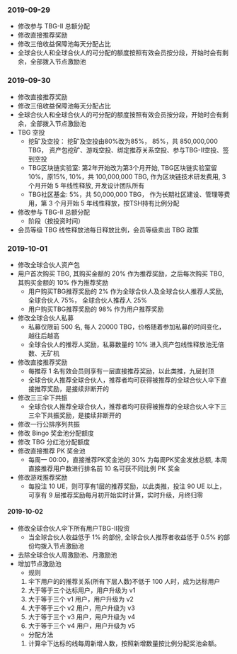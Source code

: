 ### 2019-09-29
* 修改参与 TBG-II 总额分配
* 修改直接推荐奖励
* 修改三倍收益保障池每天分配占比
* 全球合伙人和全球合伙人的可分配的额度按照有效会员按分段，开始时会有剩余，全部拨入节点激励池

### 2019-09-30
* 修改直接推荐奖励
* 修改三倍收益保障池每天分配占比
* 全球合伙人和全球合伙人的可分配的额度按照有效会员按分段，开始时会有剩余，全部拨入节点激励池
* TBG 空投
    * 挖矿及空投： 挖矿及空投由80%改为85%， 85%，共 850,000,000 TBG， 资产包挖矿、游戏空投、绑定推荐关系空投、参与TBG-II空投、签到空投
    * TBG区块链实验室: 第2年开始改为第3个月开始, TBG区块链实验室留10%，原15%, 10%，共 100,000,000 TBG, 作为区块链技术研发费用, 3 个月开始 5 年线性释放, 开发设计团队所有
    * TBG社区基金: 5%，共 50,000,000 TBG， 作为长期社区建设、管理等费用，第 3 个月开始 5 年线性释放，按TSH持有比例分配
* 修改参与 TBG-II 总额分配
    * 阶段（按投资时间）
* 会员等级 TBG 线性释放池每日释放比例，会员等级卖出 TBG 政策

### 2019-10-01
* 修改全球合伙人资产包
* 用户首次购买 TBG, 其购买金额的 20% 作为推荐奖励，之后每次购买 TBG, 其购买金额的 10% 作为推荐奖励
    * 用户购买TBG推荐奖励的 2% 作为全球合伙人及全球合伙人推荐人奖励, 全球合伙人 75%， 全球合伙人推荐人 25%
    * 用户购买TBG推荐奖励的 98% 作为用户推荐奖励
* 修改全球合伙人私募
    * 私募仅限前 500 名, 每人 20000 TBG，价格随着参加私募的时间变化，越往后越高
    * 全球合伙人的推荐人奖励，私募数量的 10% 进入资产包线性释放池无倍数、无矿机
* 修改直接推荐奖励
    * 每推荐 1 名有效会员则享有一层直接推荐奖励，以此类推，九层封顶
    * 全球合伙人推荐全球合伙人，推荐者均可获得被推荐的全球合伙人伞下直接推荐奖励，是接续非断开的
* 修改三三伞下共振
    * 全球合伙人推荐全球合伙人，推荐者均可获得被推荐的全球合伙人伞下三三伞下共振奖励，是接续非断开的
* 修改一行公排序列共振
* 修改 Bingo 奖金池分配额度
* 修改 TBG 分红池分配额度
* 修改直接推荐 PK 奖金池
    * 每周一 00:00，直接推荐PK奖金池的 30% 为每周PK奖金发放总额, 本周直接推荐用户数进行排名前 10 名可获不同比例 PK 奖金
* 修改游戏推荐奖励
    * 每投注 10 UE，则可享有1层的推荐奖励，以此类推，投注 90 UE 以上，可享有 9 层推荐奖励每月初开始实时计算，实时升级，月终归零

#### 2019-10-02
* 修改全球合伙人伞下所有用户TBG-II投资
    * 当全球合伙人收益低于 1% 的部份, 全球合伙人推荐者收益低于 0.5% 的部份均拨入节点激励池
* 去除全球合伙人周激励池、月激励池
* 增加节点激励池
    - 规则
    1. 伞下用户的的推荐关系(所有下层人数)不低于 100 人时，成为达标用户
    2. 大于等于三个达标用户，用户升级为 v1
    3. 大于等于三个 v1 用户，用户升级为 v2
    4. 大于等于三个 v2 用户，用户升级为 v3
    5. 大于等于三个 v3 用户，用户升级为 v4
    6. 大于等于三个 v4 用户，用户升级为 v5
    - 分配方法
    1. 计算伞下达标的线每周新增人数，按照新增数量按比例分配奖池金额。